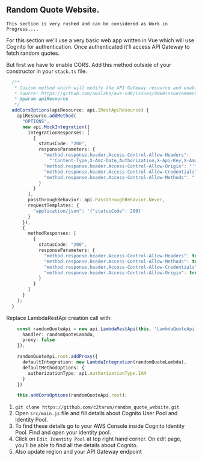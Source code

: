 ## Random Quote Website.

```
This section is very rushed and can be considered as Work in Progress....
```
For this section we'll use a very basic web app written in Vue which will use Cognito for authentication. Once authenticated it'll access API Gateway to fetch random quotes.

But first we have to enable CORS. Add this method outside of your constructor in your `stack.ts` file.
```typescript
  /**
   * Custom method which will modify the API Gateway resource and enable CORS in it.
   * Source: https://github.com/awslabs/aws-cdk/issues/906#issuecomment-480554481
   * @param apiResource
   */
  addCorsOptions(apiResource: api.IRestApiResource) {
    apiResource.addMethod(
      "OPTIONS",
      new api.MockIntegration({
        integrationResponses: [
          {
            statusCode: "200",
            responseParameters: {
              "method.response.header.Access-Control-Allow-Headers":
                "'Content-Type,X-Amz-Date,Authorization,X-Api-Key,X-Amz-Security-Token,X-Amz-User-Agent'",
              "method.response.header.Access-Control-Allow-Origin": "'*'",
              "method.response.header.Access-Control-Allow-Credentials": "'false'",
              "method.response.header.Access-Control-Allow-Methods": "'OPTIONS,GET,PUT,POST,DELETE'"
            }
          }
        ],
        passthroughBehavior: api.PassthroughBehavior.Never,
        requestTemplates: {
          "application/json": '{"statusCode": 200}'
        }
      }),
      {
        methodResponses: [
          {
            statusCode: "200",
            responseParameters: {
              "method.response.header.Access-Control-Allow-Headers": true,
              "method.response.header.Access-Control-Allow-Methods": true,
              "method.response.header.Access-Control-Allow-Credentials": true,
              "method.response.header.Access-Control-Allow-Origin": true
            }
          }
        ]
      }
    );
  }
```
Replace LambdaRestApi creation call with:
```typescript
    const randomQuoteApi = new api.LambdaRestApi(this, 'LambdaQuoteApi', {
      handler: randomQuoteLambda,
      proxy: false
    });

    randomQuoteApi.root.addProxy({
      defaultIntegration: new LambdaIntegration(randomQuoteLambda),
      defaultMethodOptions: {
        authorizationType: api.AuthorizationType.IAM
      }
    })

    this.addCorsOptions(randomQuoteApi.root);
```

1. `git clone https://github.com/c2tarun/random_quote_website.git`
2. Open `src/main.js` file and fill details about Cognito User Pool and Identity Pool.
3. To find these details go to your AWS Console inside Cognito Identity Pool. Find and open your identity pool.
4. Click on `Edit Identity Pool` at top right hand corner. On edit page, you'll be able to find all the details about Cognito.
5. Also update region and your API Gateway endpoint